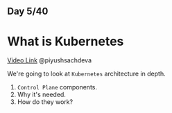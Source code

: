 ## Day 5/40
# What is Kubernetes
[Video Link](https://www.youtube.com/watch?v=SGGkUCctL4I)
@piyushsachdeva 

We're going to look at `Kubernetes` architecture in depth.
1. `Control Plane` components.
2. Why it's needed.
3. How do they work?
